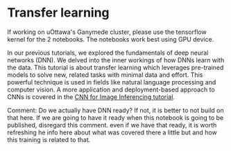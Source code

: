 # Transfer learning

If working on uOttawa's Ganymede cluster, please use the tensorflow kernel for the 2 notebooks. The notebooks work best using GPU device.

In our previous tutorials, we explored the fundamentals of deep neural networks (DNN). We delved into the inner workings of how DNNs learn with the data. This tutorial is about transfer learning which leverages pre-trained models to solve new, related tasks with minimal data and effort. This powerful technique is used in fields like natural language processing and computer vision. A more application and deployment-based approach to CNNs is covered in the [CNN for Image Inferencing tutorial](https://github.com/uOttawa-IT-Research-teaching/DeepLearning_CNN).

Comment: Do we actually have DNN ready? If not, it is better to not build on that here. If we are going to have it ready when this notebook is going to be published, disregard this comment. even if we have that ready, it is worth refreshing he info here about what was covered there a little but and how this training is related to that. 
